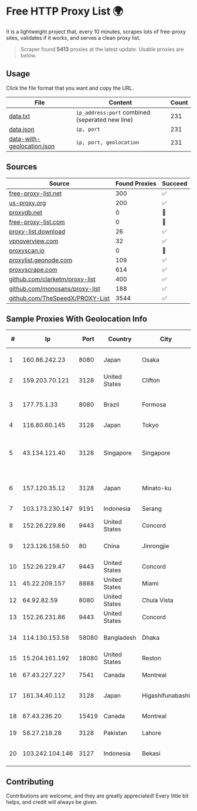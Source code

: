 
# Free HTTP Proxy List 🌍

It is a lightweight project that, every 10 minutes, scrapes lots of free-proxy sites, validates if it works, and serves a clean proxy list.


> Scraper found **5413** proxies at the latest update. Usable proxies are below.

## Usage

Click the file format that you want and copy the URL.


|File|Content|Count|
|----|-------|-----|
|[data.txt](https://raw.githubusercontent.com/themiralay/Proxy-List-World/master/data.txt)|`ip_address:port` combined (seperated new line)|231|
|[data.json](https://raw.githubusercontent.com/themiralay/Proxy-List-World/master/data.json)|`ip, port`|231|
|[data-with-geolocation.json](https://raw.githubusercontent.com/themiralay/Proxy-List-World/master/data-with-geolocation.json)|`ip, port, geolocation`|231|

## Sources

|Source|Found Proxies|Succeed|
|------|-------------|-------|
|[free-proxy-list.net](https://free-proxy-list.net)|300|✅|
|[us-proxy.org](https://www.us-proxy.org)|200|✅|
|[proxydb.net](http://proxydb.net)|0|🚫|
|[free-proxy-list.com](https://free-proxy-list.com/?page=&port=&type%5B%5D=http&type%5B%5D=https&up_time=0&search=Search)|0|🚫|
|[proxy-list.download](https://www.proxy-list.download/HTTP)|26|✅|
|[vpnoverview.com](https://vpnoverview.com/privacy/anonymous-browsing/free-proxy-servers)|32|✅|
|[proxyscan.io](https://www.proxyscan.io)|0|🚫|
|[proxylist.geonode.com](https://proxylist.geonode.com/api/proxy-list?limit=300&page=1&sort_by=lastChecked&sort_type=desc&protocols=http,https)|109|✅|
|[proxyscrape.com](https://api.proxyscrape.com/v2/?request=displayproxies&protocol=http&timeout=10000&country=all&ssl=all&anonymity=all)|614|✅|
|[github.com/clarketm/proxy-list](https://raw.githubusercontent.com/clarketm/proxy-list/master/proxy-list-raw.txt)|400|✅|
|[github.com/monosans/proxy-list](https://raw.githubusercontent.com/monosans/proxy-list/main/proxies/http.txt)|188|✅|
|[github.com/TheSpeedX/PROXY-List](https://raw.githubusercontent.com/TheSpeedX/PROXY-List/master/http.txt)|3544|✅|


## Sample Proxies With Geolocation Info

|#|Ip|Port|Country|City|Internet Service Provider|
|-|--|----|-------|----|-------------------------|
|1|160.86.242.23|8080|Japan|Osaka|Sony Network Communications Inc|
|2|159.203.70.121|3128|United States|Clifton|DigitalOcean, LLC|
|3|177.75.1.33|8080|Brazil|Formosa|Networld Provedor e Servicos de Internet Ltda|
|4|116.80.60.145|3128|Japan|Tokyo|InfoSphere|
|5|43.134.121.40|3128|Singapore|Singapore|Shenzhen Tencent Computer Systems Company Limited|
|6|157.120.35.12|3128|Japan|Minato-ku|NTT PC Communications, Inc.|
|7|103.173.230.147|9191|Indonesia|Serang|PT Jaringan Internet Banten|
|8|152.26.229.86|9443|United States|Concord|MCNC|
|9|123.126.158.50|80|China|Jinrongjie|China Unicom Beijing Province Network|
|10|152.26.229.47|9443|United States|Concord|MCNC|
|11|45.22.209.157|8888|United States|Miami|AT&T Services, Inc.|
|12|64.92.82.59|8080|United States|Chula Vista|Momentum Telecom, Inc.|
|13|152.26.231.86|9443|United States|Concord|MCNC|
|14|114.130.153.58|58080|Bangladesh|Dhaka|Bangladesh Telegraph & Telephone Board|
|15|15.204.161.192|18080|United States|Reston|OVH SAS|
|16|67.43.227.227|7541|Canada|Montreal|GloboTech Communications|
|17|161.34.40.112|3128|Japan|Higashifunabashi|NTT PC Communications, Inc.|
|18|67.43.236.20|15419|Canada|Montreal|GloboTech Communications|
|19|58.27.218.28|3128|Pakistan|Lahore|Wateen Telecom Limited|
|20|103.242.104.146|3127|Indonesia|Bekasi|PT Lintas Jaringan Nusantara|



## Contributing

Contributions are welcome, and they are greatly appreciated! Every
little bit helps, and credit will always be given.


